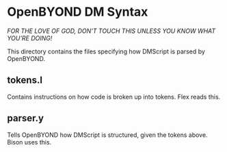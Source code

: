 # OpenBYOND DM Syntax

*FOR THE LOVE OF GOD, DON'T TOUCH THIS UNLESS YOU KNOW WHAT YOU'RE DOING!*

This directory contains the files specifying how DMScript is parsed by OpenBYOND.

## tokens.l

Contains instructions on how code is broken up into tokens.  Flex reads this.

## parser.y

Tells OpenBYOND how DMScript is structured, given the tokens above.  Bison uses this.